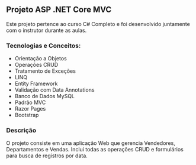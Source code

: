 ## Projeto ASP .NET Core MVC
Este projeto pertence ao curso C# Completo e foi desenvolvido juntamente com o instrutor durante as aulas.

### Tecnologias e Conceitos:
<ul>
<li>
  Orientação a Objetos
</li>
<li>
Operações CRUD
</li>
<li>
  Tratamento de Exceções
</li>
<li>
  LINQ
</li>
<li>
  Entity Framework
</li>
<li>
  Validação com Data Annotations
</li>
<li>
  Banco de Dados MySQL
</li>
<li>
  Padrão MVC
</li>
<li>
  Razor Pages
</li>
<li>
  Bootstrap
</li>
</ul>

### Descrição
O projeto consiste em uma aplicação Web que gerencia Vendedores, Departamentos e Vendas. Inclui todas as operações CRUD e formulários para busca de registros por data.

